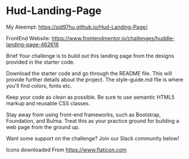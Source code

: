 # Hud-Landing-Page

My Ateempt:
https://sid97hu.github.io/Hud-Landing-Page/.

FrontEnd Website:
https://www.frontendmentor.io/challenges/huddle-landing-page-462616

Brief
Your challenge is to build out this landing page from the designs provided in the starter code.

Download the starter code and go through the README file. This will provide further details about the project. The style-guide.md file is where you'll find colors, fonts etc.

Keep your code as clean as possible. Be sure to use semantic HTML5 markup and reusable CSS classes.

Stay away from using front-end frameworks, such as Bootstrap, Foundation, and Bulma. Treat this as your practice ground for building a web page from the ground up.

Want some support on the challenge? Join our Slack community below!

Icons downloaded From https://www.flaticon.com
